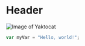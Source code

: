 # Header
![Image of Yaktocat](https://octodex.github.com/images/yaktocat.png)

``` javascript
var myVar = "Hello, world!";
```

